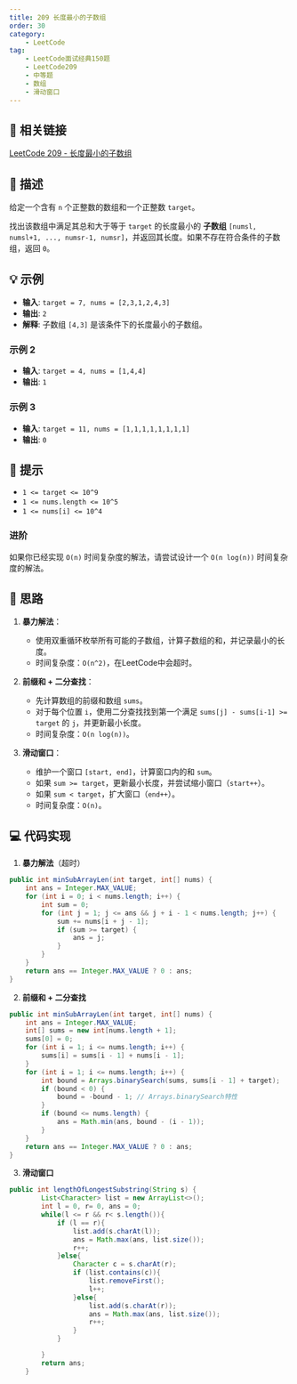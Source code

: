 ```yaml
---
title: 209 长度最小的子数组
order: 30
category:
    - LeetCode
tag:
    - LeetCode面试经典150题
    - LeetCode209
    - 中等题
    - 数组
    - 滑动窗口
---
```


## 🚀 相关链接

[LeetCode 209 - 长度最小的子数组](https://leetcode.cn/problems/minimum-size-subarray-sum/?envType=study-plan-v2&envId=top-interview-150)

## 📜 描述

给定一个含有 `n` 个正整数的数组和一个正整数 `target`。

找出该数组中满足其总和大于等于 `target` 的长度最小的 **子数组** `[numsl, numsl+1, ..., numsr-1, numsr]`，并返回其长度。如果不存在符合条件的子数组，返回 `0`。

## 💡 示例

- **输入**: `target = 7, nums = [2,3,1,2,4,3]`
- **输出**: `2`
- **解释**: 子数组 `[4,3]` 是该条件下的长度最小的子数组。

### 示例 2

- **输入**: `target = 4, nums = [1,4,4]`
- **输出**: `1`

### 示例 3

- **输入**: `target = 11, nums = [1,1,1,1,1,1,1,1]`
- **输出**: `0`

## 📝 提示

- `1 <= target <= 10^9`
- `1 <= nums.length <= 10^5`
- `1 <= nums[i] <= 10^4`

### 进阶

如果你已经实现 `O(n)` 时间复杂度的解法，请尝试设计一个 `O(n log(n))` 时间复杂度的解法。

## 💭 思路

1. **暴力解法**：
   - 使用双重循环枚举所有可能的子数组，计算子数组的和，并记录最小的长度。
   - 时间复杂度：`O(n^2)`，在LeetCode中会超时。

2. **前缀和 + 二分查找**：
   - 先计算数组的前缀和数组 `sums`。
   - 对于每个位置 `i`，使用二分查找找到第一个满足 `sums[j] - sums[i-1] >= target` 的 `j`，并更新最小长度。
   - 时间复杂度：`O(n log(n))`。

3. **滑动窗口**：
   - 维护一个窗口 `[start, end]`，计算窗口内的和 `sum`。
   - 如果 `sum >= target`，更新最小长度，并尝试缩小窗口（`start++`）。
   - 如果 `sum < target`，扩大窗口（`end++`）。
   - 时间复杂度：`O(n)`。

## 💻 代码实现

1. **暴力解法**（超时）

```java
public int minSubArrayLen(int target, int[] nums) {
    int ans = Integer.MAX_VALUE;
    for (int i = 0; i < nums.length; i++) {
        int sum = 0;
        for (int j = 1; j <= ans && j + i - 1 < nums.length; j++) {
            sum += nums[i + j - 1];
            if (sum >= target) {
                ans = j;
            }
        }
    }
    return ans == Integer.MAX_VALUE ? 0 : ans;
}
```

2. **前缀和 + 二分查找**

```java
public int minSubArrayLen(int target, int[] nums) {
    int ans = Integer.MAX_VALUE;
    int[] sums = new int[nums.length + 1];
    sums[0] = 0;
    for (int i = 1; i <= nums.length; i++) {
        sums[i] = sums[i - 1] + nums[i - 1];
    }
    for (int i = 1; i <= nums.length; i++) {
        int bound = Arrays.binarySearch(sums, sums[i - 1] + target);
        if (bound < 0) {
            bound = -bound - 1; // Arrays.binarySearch特性
        }
        if (bound <= nums.length) {
            ans = Math.min(ans, bound - (i - 1));
        }
    }
    return ans == Integer.MAX_VALUE ? 0 : ans;
}
```

3. **滑动窗口**

```java
public int lengthOfLongestSubstring(String s) {
        List<Character> list = new ArrayList<>();
        int l = 0, r= 0, ans = 0;
        while(l <= r && r< s.length()){
            if (l == r){
                list.add(s.charAt(l));
                ans = Math.max(ans, list.size());
                r++;
            }else{
                Character c = s.charAt(r);
                if (list.contains(c)){
                    list.removeFirst();
                    l++;
                }else{
                    list.add(s.charAt(r));
                    ans = Math.max(ans, list.size());
                    r++;
                }
            }

        }
        return ans;
    }
```